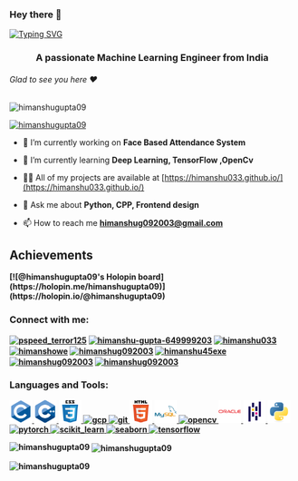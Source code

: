 ### Hey there :wave:
[![Typing SVG](https://readme-typing-svg.herokuapp.com?color=%2336BCF7&lines=This+is+Himanshu+Gupta)](https://git.io/typing-svg)


<h3 align="center">A passionate Machine Learning Engineer from India</h3>

###### Glad to see you here :heart:

<p align="left"> <img src="https://komarev.com/ghpvc/?username=himanshugupta09&label=Profile%20views&color=0e75b6&style=flat" alt="himanshugupta09" /> </p>

<p align="left"> <a href="https://github.com/ryo-ma/github-profile-trophy"><img src="https://github-profile-trophy.vercel.app/?username=himanshugupta09" alt="himanshugupta09" /></a> </p>

- 🔭 I’m currently working on **Face Based Attendance System**

- 🌱 I’m currently learning **Deep Learning, TensorFlow ,OpenCv**

- 👨‍💻 All of my projects are available at [https://himanshu033.github.io/](https://himanshu033.github.io/)

- 💬 Ask me about **Python, CPP, Frontend design**

- 📫 How to reach me **himanshug092003@gmail.com**
<p>
<h2 align = "left"><b>Achievements<b></h2>
  [![@himanshugupta09's Holopin board](https://holopin.me/himanshugupta09)](https://holopin.io/@himanshugupta09)
</p>
<h3 align="left">Connect with me:</h3>
<p align="left">
<a href="https://codepen.io/pspeed_terror125" target="blank"><img align="center" src="https://raw.githubusercontent.com/rahuldkjain/github-profile-readme-generator/master/src/images/icons/Social/codepen.svg" alt="pspeed_terror125" height="30" width="40" /></a>
<a href="https://linkedin.com/in/himanshu-gupta-649999203" target="blank"><img align="center" src="https://raw.githubusercontent.com/rahuldkjain/github-profile-readme-generator/master/src/images/icons/Social/linked-in-alt.svg" alt="himanshu-gupta-649999203" height="30" width="40" /></a>
<a href="https://codesandbox.com/himanshu033" target="blank"><img align="center" src="https://raw.githubusercontent.com/rahuldkjain/github-profile-readme-generator/master/src/images/icons/Social/codesandbox.svg" alt="himanshu033" height="30" width="40" /></a>
<a href="https://kaggle.com/himanshowe" target="blank"><img align="center" src="https://raw.githubusercontent.com/rahuldkjain/github-profile-readme-generator/master/src/images/icons/Social/kaggle.svg" alt="himanshowe" height="30" width="40" /></a>
<a href="https://www.hackerrank.com/himanshug092003" target="blank"><img align="center" src="https://raw.githubusercontent.com/rahuldkjain/github-profile-readme-generator/master/src/images/icons/Social/hackerrank.svg" alt="himanshug092003" height="30" width="40" /></a>
<a href="https://www.leetcode.com/nightHawk18" target="blank"><img align="center" src="https://raw.githubusercontent.com/rahuldkjain/github-profile-readme-generator/master/src/images/icons/Social/leet-code.svg" alt="himanshu45exe" height="30" width="40" /></a>
<a href="https://www.hackerearth.com/himanshug092003" target="blank"><img align="center" src="https://raw.githubusercontent.com/rahuldkjain/github-profile-readme-generator/master/src/images/icons/Social/hackerearth.svg" alt="himanshug092003" height="30" width="40" /></a>
<a href="https://auth.geeksforgeeks.org/user/himanshug092003" target="blank"><img align="center" src="https://raw.githubusercontent.com/rahuldkjain/github-profile-readme-generator/master/src/images/icons/Social/geeks-for-geeks.svg" alt="himanshug092003" height="30" width="40" /></a>

</p>

<h3 align="left">Languages and Tools:</h3>
<p align="left"> <a href="https://www.cprogramming.com/" target="_blank" rel="noreferrer"> <img src="https://raw.githubusercontent.com/devicons/devicon/master/icons/c/c-original.svg" alt="c" width="40" height="40"/> </a> <a href="https://www.w3schools.com/cpp/" target="_blank" rel="noreferrer"> <img src="https://raw.githubusercontent.com/devicons/devicon/master/icons/cplusplus/cplusplus-original.svg" alt="cplusplus" width="40" height="40"/> </a> <a href="https://www.w3schools.com/css/" target="_blank" rel="noreferrer"> <img src="https://raw.githubusercontent.com/devicons/devicon/master/icons/css3/css3-original-wordmark.svg" alt="css3" width="40" height="40"/> </a> <a href="https://cloud.google.com" target="_blank" rel="noreferrer"> <img src="https://www.vectorlogo.zone/logos/google_cloud/google_cloud-icon.svg" alt="gcp" width="40" height="40"/> </a> <a href="https://git-scm.com/" target="_blank" rel="noreferrer"> <img src="https://www.vectorlogo.zone/logos/git-scm/git-scm-icon.svg" alt="git" width="40" height="40"/> </a> <a href="https://www.w3.org/html/" target="_blank" rel="noreferrer"> <img src="https://raw.githubusercontent.com/devicons/devicon/master/icons/html5/html5-original-wordmark.svg" alt="html5" width="40" height="40"/> </a> <a href="https://www.mysql.com/" target="_blank" rel="noreferrer"> <img src="https://raw.githubusercontent.com/devicons/devicon/master/icons/mysql/mysql-original-wordmark.svg" alt="mysql" width="40" height="40"/> </a> <a href="https://opencv.org/" target="_blank" rel="noreferrer"> <img src="https://www.vectorlogo.zone/logos/opencv/opencv-icon.svg" alt="opencv" width="40" height="40"/> </a> <a href="https://www.oracle.com/" target="_blank" rel="noreferrer"> <img src="https://raw.githubusercontent.com/devicons/devicon/master/icons/oracle/oracle-original.svg" alt="oracle" width="40" height="40"/> </a> <a href="https://pandas.pydata.org/" target="_blank" rel="noreferrer"> <img src="https://raw.githubusercontent.com/devicons/devicon/2ae2a900d2f041da66e950e4d48052658d850630/icons/pandas/pandas-original.svg" alt="pandas" width="40" height="40"/> </a> <a href="https://www.python.org" target="_blank" rel="noreferrer"> <img src="https://raw.githubusercontent.com/devicons/devicon/master/icons/python/python-original.svg" alt="python" width="40" height="40"/> </a> <a href="https://pytorch.org/" target="_blank" rel="noreferrer"> <img src="https://www.vectorlogo.zone/logos/pytorch/pytorch-icon.svg" alt="pytorch" width="40" height="40"/> </a> <a href="https://scikit-learn.org/" target="_blank" rel="noreferrer"> <img src="https://upload.wikimedia.org/wikipedia/commons/0/05/Scikit_learn_logo_small.svg" alt="scikit_learn" width="40" height="40"/> </a> <a href="https://seaborn.pydata.org/" target="_blank" rel="noreferrer"> <img src="https://seaborn.pydata.org/_images/logo-mark-lightbg.svg" alt="seaborn" width="40" height="40"/> </a> <a href="https://www.tensorflow.org" target="_blank" rel="noreferrer"> <img src="https://www.vectorlogo.zone/logos/tensorflow/tensorflow-icon.svg" alt="tensorflow" width="40" height="40"/> </a> </p>

<p><img align="left" src="https://github-readme-stats.vercel.app/api/top-langs?username=himanshugupta09&show_icons=true&locale=en&layout=compact" alt="himanshugupta09" /></p>

<p>&nbsp;<img align="center" src="https://github-readme-stats.vercel.app/api?username=himanshugupta09&show_icons=true&locale=en" alt="himanshugupta09" /></p>

<p><img align="center" src="https://github-readme-streak-stats.herokuapp.com/?user=himanshugupta09&" alt="himanshugupta09" /></p>
